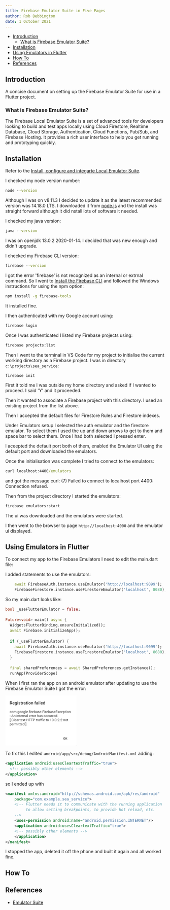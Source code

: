```yaml
---
title: Firebase Emulator Suite in Five Pages
author: Rob Bebbington
date: 1 October 2021
---
```


- [Introduction](#introduction)
  - [What is Firebase Emulator Suite?](#what-is-firebase-emulator-suite)
- [Installation](#installation)
- [Using Emulators in Flutter](#using-emulators-in-flutter)
- [How To](#how-to)
- [References](#references)

## Introduction

A concise document on setting up the Firebase Emulator Suite for use in a Flutter project.

### What is Firebase Emulator Suite?

The Firebase Local Emulator Suite is a set of advanced tools for developers looking to build and test apps locally using Cloud Firestore, Realtime Database, Cloud Storage, Authentication, Cloud Functions, Pub/Sub, and Firebase Hosting. It provides a rich user interface to help you get running and prototyping quickly.

## Installation

Refer to the [Install, configure and integarte Local Emulator Suite](https://firebase.google.com/docs/emulator-suite/install_and_configure).

I checked my node version number:

```cmd
node --version
```

Although I was on v8.11.3 I decided to update it as the latest recommended version was 14.18.0 LTS. I downloaded it from [node.js](https://nodejs.org/en/) and the install was straight forward although it did nstall lots of software it needed.

I checked my java version:

```cmd
java --version
```

I was on openjdk 13.0.2 2020-01-14. I decided that was new enough and didn't upgrade.

I checked my Firebase CLI version:

```cmd
firebase --version
```

I got the error 'firebase' is not recognized as an internal or extrnal command. So I went to [Install the Firebase CLI](https://firebase.google.com/docs/cli#install_the_firebase_cli) and followed the Windows instructions for using the npm option:

```cmd
npm install -g firebase-tools
```

It installed fine.

I then authenticated with my Google account using:

```cmd
firebase login
```

Once I was authenticated I listed my Firebase projects using:

```cmd
firebase projects:list
```

Then I went to the terminal in VS Code for my project to initialise the current working directory as a Firebase project. I was in directory `c:\projects\sea_service`:

```cmd
firebase init
```

First it told me I was outside my home directory and asked if I wanted to proceed. I said 'Y' and it proceeded.

Then it wanted to associate a Firebase project with this directory. I used an existing project from the list above.

Then I accepted the default files for Firestore Rules and Firestore indexes.

Under Emulators setup I selected the auth emulator and the firestore emulator. To select them I used the up and down arrows to get to them and space bar to select them. Once I had both selected I pressed enter.

I aceepted the default port both of them, enabled the Emulator UI using the default port and downloaded the emulators.

Once the initialisation was complete I tried to connect to the emulators:

```cmd
curl localhost:4400/emulators
```

and got the message curl: (7) Failed to connect to localhost port 4400: Connection refused.

Then from the project directory I started the emulators:

```cmd
firebase emulators:start
```

The ui was downloaded and the emulators were started.

I then went to the browser to page `http://localhost:4000` and the emulator ui displayed.

## Using Emulators in Flutter

To connect my app to the Firebase Emulators I need to edit the main.dart file:

I added statements to use the emulators:

```dart
    await FirebaseAuth.instance.useEmulator('http://localhost:9099');
    FirebaseFirestore.instance.useFirestoreEmulator('localhost', 8080);
```

So my main.dart looks like:

```dart
bool _useFlutterEmulator = false;

Future<void> main() async {
  WidgetsFlutterBinding.ensureInitialized();
  await Firebase.initializeApp();

  if (_useFlutterEmulator) {
    await FirebaseAuth.instance.useEmulator('http://localhost:9099');
    FirebaseFirestore.instance.useFirestoreEmulator('localhost', 8080);
  }

  final sharedPreferences = await SharedPreferences.getInstance();
  runApp(ProviderScope(
```

When I first ran the app on an android emulator after updating to use the Firebase Emulator Suite I got the error:

![Error](Images/FlutterFirebaseEmulatorSuiteCleartextError.png)

To fix this I edited `android/app/src/debug/AndroidManifest.xml` adding:

```xml
<application android:usesCleartextTraffic="true">
  <!-- possibly other elements -->
</application>
```

so I ended up with

```xml
<manifest xmlns:android="http://schemas.android.com/apk/res/android"
    package="com.example.sea_service">
    <!-- Flutter needs it to communicate with the running application
         to allow setting breakpoints, to provide hot reload, etc.
    -->
    <uses-permission android:name="android.permission.INTERNET"/>
    <application android:usesCleartextTraffic="true">
    <!-- possibly other elements -->
    </application>
</manifest>
```

I stopped the app, deleted it off the phone and built it again and all worked fine.

## How To

## References

- [Emulator Suite](https://firebase.google.com/docs/emulator-suite)
